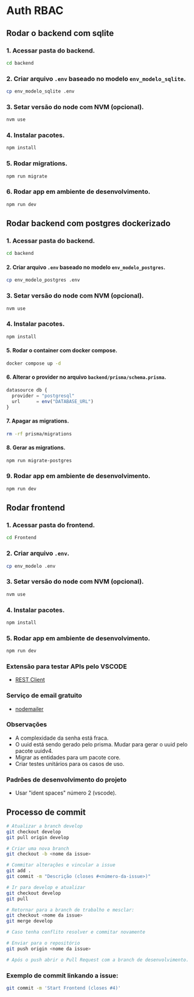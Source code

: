 # Auth RBAC

## Rodar o backend com sqlite
### 1. Acessar pasta do backend.
```sh
cd backend
```

### 2. Criar arquivo `.env` baseado no modelo `env_modelo_sqlite`.
```sh
cp env_modelo_sqlite .env
```

### 3. Setar versão do node com NVM (opcional).
```sh
nvm use
```

### 4. Instalar pacotes.
```sh
npm install
```

### 5. Rodar migrations.
```sh
npm run migrate
```

### 6. Rodar app em ambiente de desenvolvimento.
```sh
npm run dev
```


## Rodar backend com postgres dockerizado
### 1. Acessar pasta do backend.
```sh
cd backend
```

#### 2. Criar arquivo `.env` baseado no modelo `env_modelo_postgres`.
```sh
cp env_modelo_postgres .env
```

### 3. Setar versão do node com NVM (opcional).
```sh
nvm use
```

### 4. Instalar pacotes.
```sh
npm install
```

#### 5. Rodar o container com docker compose.
```sh
docker compose up -d
```

#### 6. Alterar o provider no arquivo `backend/prisma/schema.prisma`.
```ts
datasource db {
  provider = "postgresql"
  url      = env("DATABASE_URL")
}
```

#### 7. Apagar as migrations.
```sh
rm -rf prisma/migrations
```

#### 8. Gerar as migrations.
```sh
npm run migrate-postgres
```

### 9. Rodar app em ambiente de desenvolvimento.
```sh
npm run dev
```


## Rodar frontend
### 1. Acessar pasta do frontend.
```sh
cd Frontend
```

### 2. Criar arquivo `.env`.
```sh
cp env_modelo .env
```

### 3. Setar versão do node com NVM (opcional).
```sh
nvm use
```

### 4. Instalar pacotes.
```sh
npm install
```

### 5. Rodar app em ambiente de desenvolvimento.
```sh
npm run dev
```


### Extensão para testar APIs pelo VSCODE
- [REST Client](https://marketplace.visualstudio.com/items?itemName=humao.rest-client)


### Serviço de email gratuito
- [nodemailer](https://mailtrap.io/)


### Observações
- A complexidade da senha está fraca.
- O uuid está sendo gerado pelo prisma. Mudar para gerar o uuid pelo pacote uuidv4.
- Migrar as entidades para um pacote core.
- Criar testes unitários para os casos de uso.


### Padrões de desenvolvimento do projeto
- Usar "ident spaces" número 2 (vscode).


## Processo de commit
```sh
# Atualizar a branch develop
git checkout develop
git pull origin develop

# Criar uma nova branch
git checkout -b <nome da issue>

# Commitar alterações e vincular a issue
git add .
git commit -m "Descrição (closes #<número-da-issue>)"

# Ir para develop e atualizar
git checkout develop
git pull

# Retornar para a branch de trabalho e mesclar:
git checkout <nome da issue>
git merge develop

# Caso tenha conflito resolver e commitar novamente

# Enviar para o repositório
git push origin <nome da issue>

# Após o push abrir o Pull Request com a branch de desenvolvimento.
```

### Exemplo de commit linkando a issue:
```sh
git commit -m 'Start Frontend (closes #4)'
```